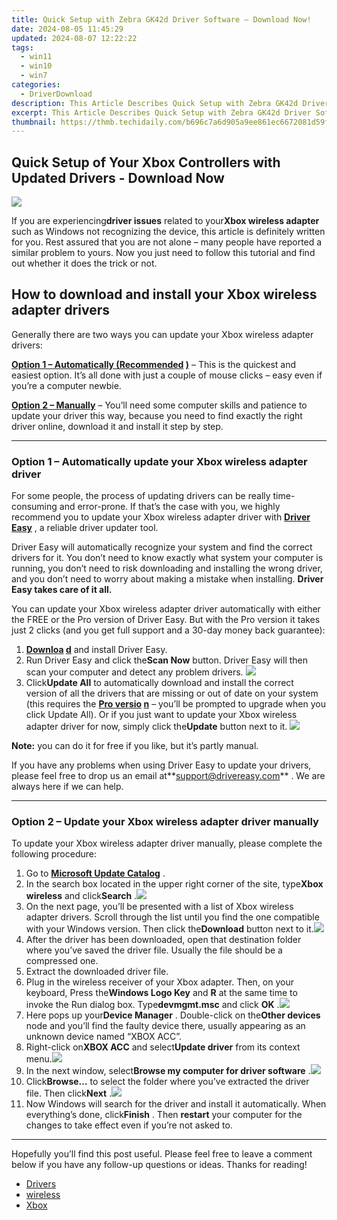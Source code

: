 ```yaml
---
title: Quick Setup with Zebra GK42d Driver Software – Download Now!
date: 2024-08-05 11:45:29
updated: 2024-08-07 12:22:22
tags:
  - win11
  - win10
  - win7
categories:
  - DriverDownload
description: This Article Describes Quick Setup with Zebra GK42d Driver Software – Download Now!
excerpt: This Article Describes Quick Setup with Zebra GK42d Driver Software – Download Now!
thumbnail: https://thmb.techidaily.com/b696c7a6d905a9ee861ec6672081d59f4acbd6b39ac21eb379e20d3f82b9c0ba.jpg
---
```


## Quick Setup of Your Xbox Controllers with Updated Drivers - Download Now

![](https://images.drivereasy.com/wp-content/uploads/2019/06/image-271-1024x667.png)

 If you are experiencing**driver issues** related to your**Xbox wireless adapter** such as Windows not recognizing the device, this article is definitely written for you. Rest assured that you are not alone – many people have reported a similar problem to yours. Now you just need to follow this tutorial and find out whether it does the trick or not.

## How to download and install your Xbox wireless adapter drivers

 Generally there are two ways you can update your Xbox wireless adapter drivers:

**[Option 1 – Automatically (Recommended](https://www.drivereasy.com/knowledge/download-xbox-wireless-adapter-drivers-quick-easy/#option1) [)](https://tools.techidaily.com/drivereasy/download/)**  – This is the quickest and easiest option. It’s all done with just a couple of mouse clicks – easy even if you’re a computer newbie.

**[Option 2 – Manually](https://tools.techidaily.com/drivereasy/download/)**  – You’ll need some computer skills and patience to update your driver this way, because you need to find exactly the right driver online, download it and install it step by step.

---

### Option 1 – Automatically update your Xbox wireless adapter driver

 For some people, the process of updating drivers can be really time-consuming and error-prone. If that’s the case with you, we highly recommend you to update your Xbox wireless adapter driver with **[Driver Easy](https://tools.techidaily.com/drivereasy/download/)**  , a reliable driver updater tool.

 Driver Easy will automatically recognize your system and find the correct drivers for it. You don’t need to know exactly what system your computer is running, you don’t need to risk downloading and installing the wrong driver, and you don’t need to worry about making a mistake when installing. **Driver Easy takes care of it all.**

 You can update your Xbox wireless adapter driver automatically with either the FREE or the Pro version of Driver Easy. But with the Pro version it takes just 2 clicks (and you get full support and a 30-day money back guarantee):

1. **[Downloa](https://tools.techidaily.com/drivereasy/download/) [d](https://tools.techidaily.com/drivereasy/download/)**  and install Driver Easy.
2. Run Driver Easy and click the**Scan Now** button. Driver Easy will then scan your computer and detect any problem drivers. ![](https://images.drivereasy.com/wp-content/uploads/2019/06/image-277.png)
3. Click**Update All** to automatically download and install the correct version of all the drivers that are missing or out of date on your system (this requires the[](https://tools.techidaily.com/drivereasy/download/) **[Pro versio](https://tools.techidaily.com/drivereasy/download/) [n](https://tools.techidaily.com/drivereasy/download/)**  – you’ll be prompted to upgrade when you click Update All). Or if you just want to update your Xbox wireless adapter driver for now, simply click the**Update** button next to it. ![](https://images.drivereasy.com/wp-content/uploads/2019/06/image-273.png)

**Note:** you can do it for free if you like, but it’s partly manual.

 If you have any problems when using Driver Easy to update your drivers, please feel free to drop us an email at**<support@drivereasy.com>** . We are always here if we can help.

---

### Option 2 – Update your Xbox wireless adapter driver manually

 To update your Xbox wireless adapter driver manually, please complete the following procedure:

1. Go to **[Microsoft Update Catalog](https://www.catalog.update.microsoft.com/Home.aspx)**  .
2. In the search box located in the upper right corner of the site, type**Xbox wireless** and click**Search** .![](https://images.drivereasy.com/wp-content/uploads/2019/06/image-280.png)
3. On the next page, you’ll be presented with a list of Xbox wireless adapter drivers. Scroll through the list until you find the one compatible with your Windows version. Then click the**Download** button next to it.![](https://images.drivereasy.com/wp-content/uploads/2019/06/image-282.png)
4. After the driver has been downloaded, open that destination folder where you’ve saved the driver file. Usually the file should be a compressed one.
5. Extract the downloaded driver file.
6. Plug in the wireless receiver of your Xbox adapter. Then, on your keyboard, Press the**Windows Logo Key** and **R** at the same time to invoke the Run dialog box. Type**devmgmt.msc**  and click **OK** .![](https://images.drivereasy.com/wp-content/uploads/2019/06/image-255.png)
7. Here pops up your**Device Manager** . Double-click on the**Other devices** node and you’ll find the faulty device there, usually appearing as an unknown device named “XBOX ACC”.
8. Right-click on**XBOX ACC** and select**Update driver** from its context menu.![](https://images.drivereasy.com/wp-content/uploads/2019/06/image-298.png)
9. In the next window, select**Browse my computer for driver software** .![](https://images.drivereasy.com/wp-content/uploads/2019/06/image-299.png)
10. Click**Browse…** to select the folder where you’ve extracted the driver file. Then click**Next** .![](https://images.drivereasy.com/wp-content/uploads/2019/06/image-300.png)
11. Now Windows will search for the driver and install it automatically. When everything’s done, click**Finish** . Then **restart** your computer for the changes to take effect even if you’re not asked to.

---

 Hopefully you’ll find this post useful. Please feel free to leave a comment below if you have any follow-up questions or ideas. Thanks for reading!

* [Drivers](https://tools.techidaily.com/drivereasy/download/)
* [wireless](https://tools.techidaily.com/drivereasy/download/)
* [Xbox](https://tools.techidaily.com/drivereasy/download/)

<ins class="adsbygoogle"
     style="display:block"
     data-ad-format="autorelaxed"
     data-ad-client="ca-pub-7571918770474297"
     data-ad-slot="1223367746"></ins>



<ins class="adsbygoogle"
     style="display:block"
     data-ad-client="ca-pub-7571918770474297"
     data-ad-slot="8358498916"
     data-ad-format="auto"
     data-full-width-responsive="true"></ins>
